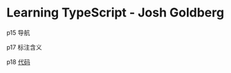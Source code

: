 
# Learning TypeScript - Josh Goldberg

p15 导航

p17 标注含义

p18 [代码](https://www.learningtypescript.com/)
